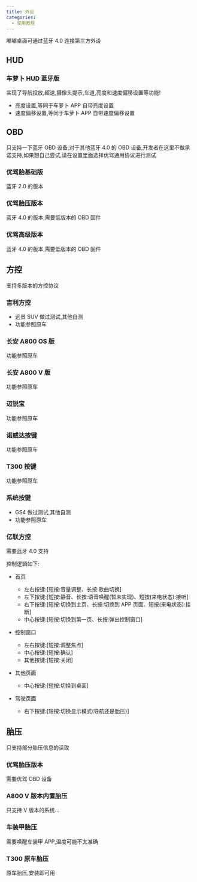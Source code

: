 ```yaml
---
title: 外设
categories:
  - 使用教程
---
```


嘟嘟桌面可通过蓝牙 4.0 连接第三方外设

## HUD

### 车萝卜 HUD 蓝牙版

实现了导航投放,超速,摄像头提示,车道,亮度和速度偏移设置等功能!

- 亮度设置,等同于车萝卜 APP 自带亮度设置
- 速度偏移设置,等同于车萝卜 APP 自带速度偏移设置

## OBD

只支持一下蓝牙 OBD 设备,对于其他蓝牙 4.0 的 OBD 设备,开发者在这里不做承诺支持,如果想自己尝试,请在设置里面选择优驾通用协议进行测试

### 优驾胎基础版

蓝牙 2.0 的版本

### 优驾胎压版本

蓝牙 4.0 的版本,需要低版本的 OBD 固件

### 优驾高级版本

蓝牙 4.0 的版本,需要低版本的 OBD 固件

## 方控

支持多版本的方控协议

### 吉利方控

- 远景 SUV 做过测试,其他自测
- 功能参照原车

### 长安 A800 OS 版

功能参照原车

### 长安 A800 V 版

功能参照原车

### 迈锐宝

功能参照原车

### 诺威达按键

功能参照原车

### T300 按键

功能参照原车

### 系统按键

- GS4 做过测试,其他自测
- 功能参照原车

### 亿联方控

需要蓝牙 4.0 支持<br/>

控制逻辑如下:

- 首页

  - 左右按键:[短按:音量调整、长按:歌曲切换]
  - 左下按键:[短按:静音、长按:语音唤醒(暂未实现)、短按(来电状态):接听]
  - 右下按键:[短按:切换到主页、长按:切换到 APP 页面、短按(来电状态):挂断]
  - 中心按键:[短按:切换到第一页、长按:弹出控制窗口]

- 控制窗口

  - 左右按键:[短按:调整焦点]
  - 中心按键:[短按:确认]
  - 其他按键:[短按:关闭]

- 其他页面

  - 中心按键:[短按:切换到桌面]

- 驾驶页面
  - 右下按键:[短按:切换显示模式(导航还是胎压)]

## 胎压

只支持部分胎压信息的读取

### 优驾胎压版本

需要优驾 OBD 设备

### A800 V 版本内置胎压

只支持 V 版本的系统...

### 车装甲胎压

需要唤醒车装甲 APP,温度可能不太准确

### T300 原车胎压

原车胎压,安装即可用

